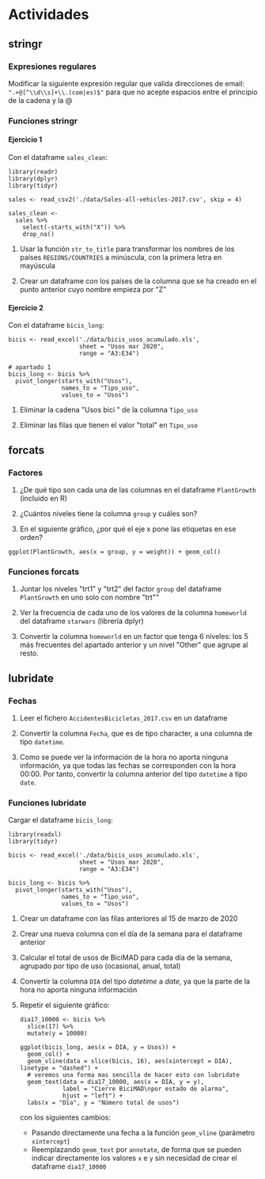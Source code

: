 # Actividades

## stringr

### Expresiones regulares

Modificar la siguiente expresión regular que valida direcciones de email: `".+@[^\\d\\s]+\\.(com|es)$"` para que no acepte espacios entre el principio de la cadena y la @

### Funciones stringr

#### Ejercicio 1

Con el dataframe `sales_clean`:

```{r}
library(readr)
library(dplyr)
library(tidyr)

sales <- read_csv2('./data/Sales-all-vehicles-2017.csv', skip = 4)

sales_clean <-
  sales %>%
    select(-starts_with("X")) %>%
    drop_na()
```

1. Usar la función `str_to_title` para transformar los nombres de los países `REGIONS/COUNTRIES` a minúscula, con la primera letra en mayúscula

2. Crear un dataframe con los países de la columna que se ha creado en el punto anterior cuyo nombre empieza por "Z"

#### Ejercicio 2

Con el dataframe `bicis_long`:

```{r}
bicis <- read_excel('./data/bicis_usos_acumulado.xls',
                    sheet = "Usos mar 2020",
                    range = "A3:E34")

# apartado 1
bicis_long <- bicis %>%
  pivot_longer(starts_with("Usos"),
               names_to = "Tipo_uso",
               values_to = "Usos")
```

1. Eliminar la cadena "Usos bici " de la columna `Tipo_uso`

2. Eliminar las filas que tienen el valor "total" en `Tipo_uso`


## forcats

### Factores

1. ¿De qué tipo son cada una de las columnas en el dataframe `PlantGrowth` (incluido en R)

2. ¿Cuántos niveles tiene la columna `group` y cuáles son?

3. En el siguiente gráfico, ¿por qué el eje x pone las etiquetas en ese orden?

```{r}
ggplot(PlantGrowth, aes(x = group, y = weight)) + geom_col()
```

### Funciones forcats

1. Juntar los niveles "trt1" y "trt2" del factor `group` del dataframe `PlantGrowth` en uno solo con nombre "trt""

2. Ver la frecuencia de cada uno de los valores de la columna `homeworld` del dataframe `starwars` (librería dplyr)

3. Convertir la columna `homeworld` en un factor que tenga 6 niveles: los 5 más frecuentes del apartado anterior y un nivel "Other" que agrupe al resto.

## lubridate

### Fechas

1. Leer el fichero `AccidentesBicicletas_2017.csv` en un dataframe

2. Convertir la columna `Fecha`, que es de tipo character, a una columna de tipo `datetime`.

3. Como se puede ver la información de la hora no aporta ninguna información, ya que todas las fechas se corresponden con la hora 00:00. Por tanto, convertir la columna anterior del tipo `datetime` a tipo `date`.

### Funciones lubridate

Cargar el dataframe `bicis_long`:

```{r}
library(readxl)
library(tidyr)

bicis <- read_excel('./data/bicis_usos_acumulado.xls',
                    sheet = "Usos mar 2020",
                    range = "A3:E34")

bicis_long <- bicis %>%
  pivot_longer(starts_with("Usos"),
               names_to = "Tipo_uso",
               values_to = "Usos")
```

1. Crear un dataframe con las filas anteriores al 15 de marzo de 2020

2. Crear una nueva columna con el día de la semana para el dataframe anterior

3. Calcular el total de usos de BiciMAD para cada día de la semana, agrupado por tipo de uso (ocasional, anual, total)

4. Convertir la columna `DIA` del tipo *datetime* a *date*, ya que la parte de la hora no aporta ninguna información

5. Repetir el siguiente gráfico:
   
   ```{r}
   dia17_10000 <- bicis %>%
     slice(17) %>%
     mutate(y = 10000)

   ggplot(bicis_long, aes(x = DIA, y = Usos)) +
     geom_col() +
     geom_vline(data = slice(bicis, 16), aes(xintercept = DIA), linetype = "dashed") +
     # veremos una forma mas sencilla de hacer esto con lubridate
     geom_text(data = dia17_10000, aes(x = DIA, y = y),
               label = "Cierre BiciMAD\npor estado de alarma",
               hjust = "left") +
     labs(x = "Día", y = "Número total de usos")
   ```
   
   con los siguientes cambios:
      * Pasando directamente una fecha a la función `geom_vline` (parámetro `xintercept`)
      * Reemplazando `geom_text` por `annotate`, de forma que se pueden indicar directamente los valores `x` e `y` sin necesidad de crear el dataframe `dia17_10000`